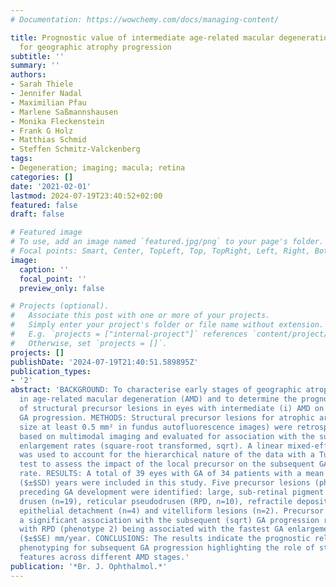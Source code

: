 ```yaml
---
# Documentation: https://wowchemy.com/docs/managing-content/

title: Prognostic value of intermediate age-related macular degeneration phenotypes
  for geographic atrophy progression
subtitle: ''
summary: ''
authors:
- Sarah Thiele
- Jennifer Nadal
- Maximilian Pfau
- Marlene Saßmannshausen
- Monika Fleckenstein
- Frank G Holz
- Matthias Schmid
- Steffen Schmitz-Valckenberg
tags:
- Degeneration; imaging; macula; retina
categories: []
date: '2021-02-01'
lastmod: 2024-07-19T23:40:52+02:00
featured: false
draft: false

# Featured image
# To use, add an image named `featured.jpg/png` to your page's folder.
# Focal points: Smart, Center, TopLeft, Top, TopRight, Left, Right, BottomLeft, Bottom, BottomRight.
image:
  caption: ''
  focal_point: ''
  preview_only: false

# Projects (optional).
#   Associate this post with one or more of your projects.
#   Simply enter your project's folder or file name without extension.
#   E.g. `projects = ["internal-project"]` references `content/project/deep-learning/index.md`.
#   Otherwise, set `projects = []`.
projects: []
publishDate: '2024-07-19T21:40:51.589895Z'
publication_types:
- '2'
abstract: 'BACKGROUND: To characterise early stages of geographic atrophy (GA) development
  in age-related macular degeneration (AMD) and to determine the prognostic value
  of structural precursor lesions in eyes with intermediate (i) AMD on the subsequent
  GA progression. METHODS: Structural precursor lesions for atrophic areas (lesion
  size at least 0.5 mm² in fundus autofluorescence images) were retrospectively identified
  based on multimodal imaging and evaluated for association with the subsequent GA
  enlargement rates (square-root transformed, sqrt). A linear mixed-effects model
  was used to account for the hierarchical nature of the data with a Tukey post hoc
  test to assess the impact of the local precursor on the subsequent GA progression
  rate. RESULTS: A total of 39 eyes with GA of 34 patients with a mean age of 74.4$±$6.7
  ($±$SD) years were included in this study. Five precursor lesions (phenotypes 1-5)
  preceding GA development were identified: large, sub-retinal pigment epithelial
  drusen (n=19), reticular pseudodrusen (RPD, n=10), refractile deposits (n=4), pigment
  epithelial detachment (n=4) and vitelliform lesions (n=2). Precursor lesions exhibited
  a significant association with the subsequent (sqrt) GA progression rates (p=0.0018)
  with RPD (phenotype 2) being associated with the fastest GA enlargement (2.29$±$0.52
  ($±$SE) mm/year. CONCLUSIONS: The results indicate the prognostic relevance of iAMD
  phenotyping for subsequent GA progression highlighting the role of structural AMD
  features across different AMD stages.'
publication: '*Br. J. Ophthalmol.*'
---
```

